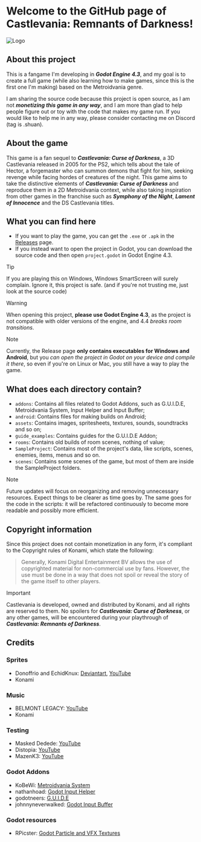 # Welcome to the GitHub page of Castlevania: Remnants of Darkness!
![Logo](https://github.com/user-attachments/assets/f39b2cb6-3f3a-4ad5-97a5-46462bd2de77)
## About this project
This is a fangame I'm developing in ***Godot Engine 4.3***, and my goal is to create a full game (while also learning how to make games, since this is the first one I'm making) based on the Metroidvania genre.

I am sharing the source code because this project is open source, as I am not __*monetizing this game in any way*__, and I am more than glad to help people figure out or toy with the code that makes my game run.
If you would like to help me in any way, please consider contacting me on Discord (tag is .shuan).

## About the game
This game is a fan sequel to ***Castlevania: Curse of Darkness***, a 3D Castlevania released in 2005 for the PS2, which tells about the tale of Hector, a forgemaster who can summon demons that fight for him, seeking revenge while facing hordes of creatures of the night.
This game aims to take the distinctive elements of ***Castlevania: Curse of Darkness*** and reproduce them in a 2D Metroidvania context, while also taking inspiration from other games in the franchise such as ***Symphony of the Night***, ***Lament of Innocence*** and the DS Castlevania titles.

## What you can find here
- If you want to play the game, you can get the ```.exe``` or ```.apk``` in the [Releases](https://github.com/GianImpr/Castlevania-Remnants-of-Darkness/releases) page.
- If you instead want to open the project in Godot, you can download the source code and then open ```project.godot``` in Godot Engine 4.3.

> [!TIP]
> If you are playing this on Windows, Windows SmartScreen will surely complain. Ignore it, this project is safe. (and if you're not trusting me, just look at the source code)

> [!WARNING]
> When opening this project, **please use Godot Engine 4.3**, as the project is not compatible with older versions of the engine, and 4.4 *breaks room transitions*.

> [!NOTE]
> Currently, the Release page **only contains executables for Windows and Android**, but you *can open the project in Godot on your device and compile it there*, so even if you're on Linux or Mac, you still have a way to play the game.

## What does each directory contain?
- ```addons```: Contains all files related to Godot Addons, such as G.U.I.D.E, Metroidvania System, Input Helper and Input Buffer;
- ```android```: Contains files for making builds on Android;
- ```assets```: Contains images, spritesheets, textures, sounds, soundtracks and so on;
- ```guide_examples```: Contains guides for the G.U.I.D.E Addon;
- ```rooms```: Contains old builds of room scenes, nothing of value;
- ```SampleProject```: Contains most of the project's data, like scripts, scenes, enemies, items, menus and so on.
- ```scenes```: Contains some scenes of the game, but most of them are inside the SampleProject folders.
> [!NOTE]
> Future updates will focus on reorganizing and removing unnecessary resources. Expect things to be clearer as time goes by.
> The same goes for the code in the scripts: it will be refactored continuously to become more readable and possibly more efficient.

## Copyright information
Since this project does not contain monetization in any form, it's compliant to the Copyright rules of Konami, which state the following:
> Generally, Konami Digital Entertainment BV allows the use of copyrighted material for non-commercial use by fans. However, the use must be done in a way that does not spoil or reveal the story of the game itself to other players.

> [!IMPORTANT]
> Castlevania is developed, owned and distributed by Konami, and all rights are reserved to them.
> No spoilers for ***Castlevania: Curse of Darkness***, or any other games, will be encountered during your playthrough of ***Castlevania: Remnants of Darkness***.

## Credits
### Sprites
- Donoffrio and EchidKnux: [Deviantart](https://www.deviantart.com/echidknux), [YouTube](https://www.youtube.com/@echidknux6738)
- Konami

### Music
- BELMONT LEGACY: [YouTube](https://www.youtube.com/@belmontlegacy9959)
- Konami

### Testing
- Masked Dedede: [YouTube](https://youtube.com/@masked_dedede_?si=8iUp6s7aaM2Wm-NS)
- Distopia: [YouTube](https://www.youtube.com/@_distopia)
- MazenK3: [YouTube](https://www.youtube.com/@mazenk3863)

### Godot Addons
- KoBeWi: [Metroidvania System](https://github.com/KoBeWi/Metroidvania-System)
- nathanhoad: [Godot Input Helper](https://github.com/nathanhoad/godot_input_helper)
- godotneers: [G.U.I.D.E](https://github.com/godotneers/G.U.I.D.E)
- johnnyneverwalked: [Godot Input Buffer](https://github.com/johnnyneverwalked/godot-input-buffer)

### Godot resources
- RPicster: [Godot Particle and VFX Textures](https://github.com/RPicster/Godot-particle-and-vfx-textures/)
